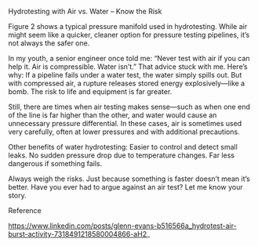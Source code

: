 


Hydrotesting with Air vs. Water – Know the Risk

Figure 2 shows a typical pressure manifold used in hydrotesting. While air might seem like a quicker, cleaner option for pressure testing pipelines, it’s not always the safer one.

In my youth, a senior engineer once told me: “Never test with air if you can help it. Air is compressible. Water isn’t.” That advice stuck with me.
Here’s why:
 If a pipeline fails under a water test, the water simply spills out. But with compressed air, a rupture releases stored energy explosively—like a bomb. The risk to life and equipment is far greater.

Still, there are times when air testing makes sense—such as when one end of the line is far higher than the other, and water would cause an unnecessary pressure differential. In these cases, air is sometimes used very carefully, often at lower pressures and with additional precautions.

Other benefits of water hydrotesting:
Easier to control and detect small leaks.
No sudden pressure drop due to temperature changes.
Far less dangerous if something fails.

Always weigh the risks. Just because something is faster doesn’t mean it’s better.
Have you ever had to argue against an air test? Let me know your story.

Reference

https://www.linkedin.com/posts/glenn-evans-b516566a_hydrotest-air-burst-activity-7318491218580004866-aH2_
